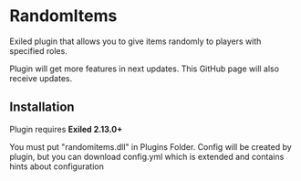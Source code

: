 # RandomItems
Exiled plugin that allows you to give items randomly to players with specified roles.

Plugin will get more features in next updates. This GitHub page will also receive updates. 

## Installation
Plugin requires **Exiled 2.13.0+**

You must put "randomitems.dll" in Plugins Folder. Config will be created by plugin, but you can download config.yml which is extended and contains hints about configuration
